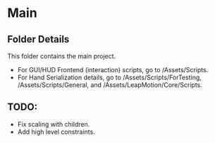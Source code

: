 # Main

## Folder Details
This folder contains the main project.
- For GUI/HUD Frontend (interaction) scripts, go to /Assets/Scripts.
- For Hand Serialization details, go to /Assets/Scripts/ForTesting, /Assets/Scripts/General, and /Assets/LeapMotion/Core/Scripts.

## TODO:
- Fix scaling with children.
- Add high level constraints.